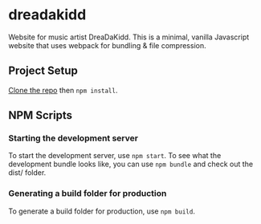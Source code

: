 # dreadakidd
Website for music artist DreaDaKidd. This is a minimal, vanilla Javascript website that uses webpack for bundling & file compression.

## Project Setup

[Clone the repo](https://docs.github.com/en/github/creating-cloning-and-archiving-repositories/cloning-a-repository) then ```npm install```.

## NPM Scripts

### Starting the development server

To start the development server, use ```npm start```. To see what the development bundle looks like, you can use ```npm bundle``` and check out the dist/ folder.

### Generating a build folder for production

To generate a build folder for production, use ```npm build```.
